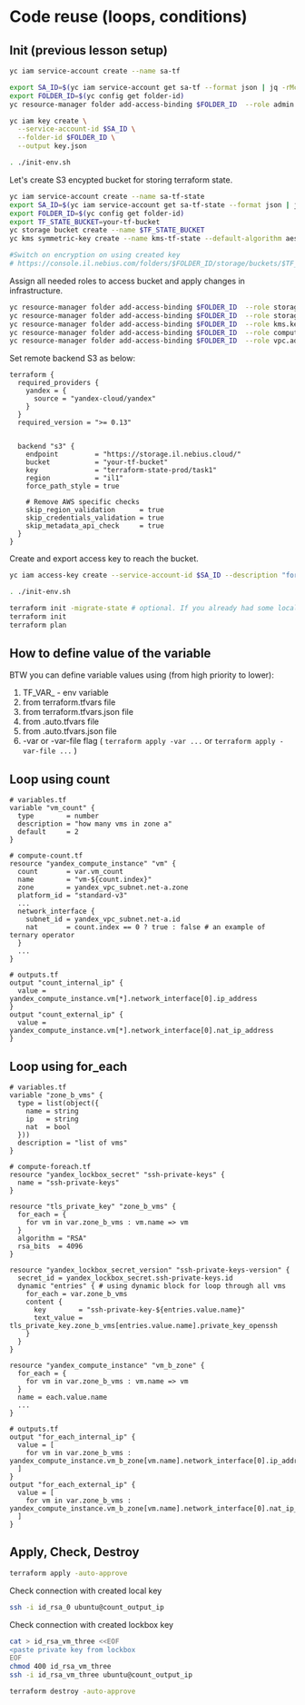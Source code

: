 # Code reuse (loops, conditions)

## Init (previous lesson setup)

```bash
yc iam service-account create --name sa-tf
```

```bash
export SA_ID=$(yc iam service-account get sa-tf --format json | jq -rMc '.id')
export FOLDER_ID=$(yc config get folder-id)
yc resource-manager folder add-access-binding $FOLDER_ID  --role admin --subject serviceAccount:$SA_ID
```

```bash
yc iam key create \
  --service-account-id $SA_ID \
  --folder-id $FOLDER_ID \
  --output key.json
```

```bash
. ./init-env.sh
```

Let's create S3 encypted bucket for storing terraform state.

```bash
yc iam service-account create --name sa-tf-state
export SA_ID=$(yc iam service-account get sa-tf-state --format json | jq -rMc '.id')
export FOLDER_ID=$(yc config get folder-id)
export TF_STATE_BUCKET=your-tf-bucket
yc storage bucket create --name $TF_STATE_BUCKET
yc kms symmetric-key create --name kms-tf-state --default-algorithm aes-256

#Switch on encryption on using created key
# https://console.il.nebius.com/folders/$FOLDER_ID/storage/buckets/$TF_STATE_BUCKET?section=encryption
```

Assign all needed roles to access bucket and apply changes in infrastructure.

```bash
yc resource-manager folder add-access-binding $FOLDER_ID  --role storage.uploader --subject serviceAccount:$SA_ID 
yc resource-manager folder add-access-binding $FOLDER_ID  --role storage.viewer --subject serviceAccount:$SA_ID 
yc resource-manager folder add-access-binding $FOLDER_ID  --role kms.keys.encrypterDecrypter --subject serviceAccount:$SA_ID 
yc resource-manager folder add-access-binding $FOLDER_ID  --role compute.admin --subject serviceAccount:$SA_ID 
yc resource-manager folder add-access-binding $FOLDER_ID  --role vpc.admin --subject serviceAccount:$SA_ID 
```

Set remote backend S3 as below:

```hcl
terraform {
  required_providers {
    yandex = {
      source = "yandex-cloud/yandex"
    }
  }
  required_version = ">= 0.13"


  backend "s3" {
    endpoint         = "https://storage.il.nebius.cloud/"
    bucket           = "your-tf-bucket"
    key              = "terraform-state-prod/task1"
    region           = "il1"
    force_path_style = true

    # Remove AWS specific checks
    skip_region_validation      = true
    skip_credentials_validation = true
    skip_metadata_api_check     = true
  }
}
```

Create and export access key to reach the bucket.

```bash
yc iam access-key create --service-account-id $SA_ID --description "for storing the tf state" --format json | jq -rMc '. | "export AWS_ACCESS_KEY_ID=\(.access_key.key_id); export AWS_SECRET_ACCESS_KEY=\(.secret)" ' >> init-env.sh 
```

```bash
. ./init-env.sh

terraform init -migrate-state # optional. If you already had some local state
terraform init
terraform plan
```

## How to define value of the variable

BTW you can define variable values using (from high priority to lower):

1. TF_VAR_<varname> - env variable
1. from terraform.tfvars file
1. from terraform.tfvars.json file
1. from .auto.tfvars file
1. from .auto.tfvars.json file
1. -var or -var-file flag ( `terraform apply -var ...` or `terraform apply -var-file ...` )

## Loop using count

```hcl
# variables.tf
variable "vm_count" {
  type        = number
  description = "how many vms in zone a"
  default     = 2
}

# compute-count.tf
resource "yandex_compute_instance" "vm" {
  count       = var.vm_count
  name        = "vm-${count.index}"
  zone        = yandex_vpc_subnet.net-a.zone
  platform_id = "standard-v3"
  ...
  network_interface {
    subnet_id = yandex_vpc_subnet.net-a.id
    nat       = count.index == 0 ? true : false # an example of ternary operator
  }
  ...
}

# outputs.tf
output "count_internal_ip" {
  value = yandex_compute_instance.vm[*].network_interface[0].ip_address
}
output "count_external_ip" {
  value = yandex_compute_instance.vm[*].network_interface[0].nat_ip_address
}
```

## Loop using for_each

```hcl
# variables.tf
variable "zone_b_vms" {
  type = list(object({
    name = string
    ip   = string
    nat  = bool
  }))
  description = "list of vms"
}

# compute-foreach.tf
resource "yandex_lockbox_secret" "ssh-private-keys" {
  name = "ssh-private-keys"
}

resource "tls_private_key" "zone_b_vms" {
  for_each = {
    for vm in var.zone_b_vms : vm.name => vm
  }
  algorithm = "RSA"
  rsa_bits  = 4096
}

resource "yandex_lockbox_secret_version" "ssh-private-keys-version" {
  secret_id = yandex_lockbox_secret.ssh-private-keys.id
  dynamic "entries" { # using dynamic block for loop through all vms
    for_each = var.zone_b_vms
    content {
      key        = "ssh-private-key-${entries.value.name}"
      text_value = tls_private_key.zone_b_vms[entries.value.name].private_key_openssh
    }
  }
}

resource "yandex_compute_instance" "vm_b_zone" {
  for_each = {
    for vm in var.zone_b_vms : vm.name => vm
  }
  name = each.value.name
  ...
}

# outputs.tf
output "for_each_internal_ip" {
  value = [
    for vm in var.zone_b_vms : yandex_compute_instance.vm_b_zone[vm.name].network_interface[0].ip_address
  ]
}
output "for_each_external_ip" {
  value = [
    for vm in var.zone_b_vms : yandex_compute_instance.vm_b_zone[vm.name].network_interface[0].nat_ip_address
  ]
}
```

## Apply, Check, Destroy

```bash
terraform apply -auto-approve
```

Check connection with created local key

```bash
ssh -i id_rsa_0 ubuntu@count_output_ip
```

Check connection with created lockbox key

```bash
cat > id_rsa_vm_three <<EOF
<paste private key from lockbox
EOF
chmod 400 id_rsa_vm_three
ssh -i id_rsa_vm_three ubuntu@count_output_ip
```

```bash
terraform destroy -auto-approve
```
